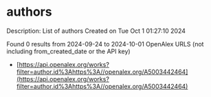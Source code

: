 # authors
Description: List of authors
Created on Tue Oct  1 01:27:10 2024

Found 0 results from 2024-09-24 to 2024-10-01
OpenAlex URLS (not including from_created_date or the API key)
- [https://api.openalex.org/works?filter=author.id%3Ahttps%3A//openalex.org/A5003442464](https://api.openalex.org/works?filter=author.id%3Ahttps%3A//openalex.org/A5003442464)

